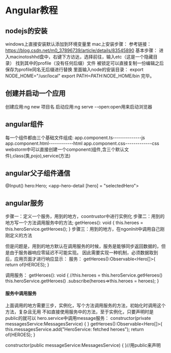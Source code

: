 # Angular教程
## nodejs的安装
windows上直接安装默认添加到环境变量里
mac上安装步骤：
参考链接：https://blog.csdn.net/m0_37896739/article/details/83545890
基本步骤：
进入macinotoshhd盘中，右键下方访达，选择前往，输入etc（这是一个隐藏目录）
找到其中的profile（没有任何后缀）文件
被锁定可以直接复制一份编辑之后保存为profile同名无后缀进行替换
里面输入node的安装目录：
export NODE_HOME="/usr/local"
export PATH=$PATH:$NODE_HOME/bin
完毕。
## 创建并启动一个应用
创建应用:ng new 项目名
启动应用:ng serve --open:open用来启动浏览器
## angular组件
每一个组件都由三个基础文件组成:
app.component.ts--------------js
app.component.html------------html
app.component.css-------------css
webstorm中可以直接创建一个component(组件,含三个默认文件),class(类,pojo),service(方法)
## angular父子组件通信
@Input()
hero:Hero;
<app-hero-detail [hero] = "selectedHero"></app-hero-detail>
## angular服务
步骤一：定义一个服务，用到的地方，coontrustor中进行实例化
步骤二：用到的地方写一个方法调用服务中的方法;
getHeroes(): void {
                         this.heroes = this.heroService.getHeroes();
                       }
步骤三：用到的地方，在ngonInit中调用自己刚刚定义的方法

但是问题是，用到的地方默认在调用服务的时候，服务是能够同步返回数据的，但是由于服务器响应零延迟不可能实现。
因此需要实现一种机制，必须数据取到后，应用页面才进行响应显示：
服务：
getHeroes():Observable<Hero[]>{
    return of(HEROES);
  }

调用服务：
getHeroes(): void {
    //this.heroes = this.heroService.getHeroes()
    this.heroService.getHeroes()
      .subscribe(heroes=>this.heroes = heroes);
}



#### 服务中调用服务
上面调用的地方需要三步，实例化，写个方法调用服务的方法，初始化时调用这个方法，复杂且无用
不如直接使用服务中的方法，至于实例化，只要声明时是public的就可以
hero.service中调用message服务：
constructor(private messagesService:MessagesService) { }
  getHeroes():Observable<Hero[]>{
    this.messagesService.add("HeroService: fetched heroes");
    return of(HEROES);
  }

constructor(public messageService:MessagesService) { }//用public来声明















